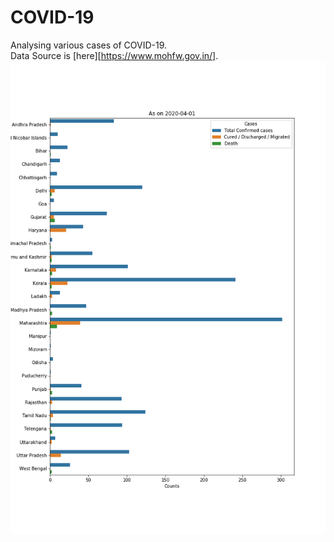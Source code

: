 # COVID-19
Analysing various cases of COVID-19.  
Data Source is [here][https://www.mohfw.gov.in/].
![](As_on_01-04-2020.png)

